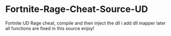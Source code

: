 # Fortnite-Rage-Cheat-Source-UD
Fortnite UD Rage cheat, compile and then inject the dll i add dll mapper later all functions are fixed in this source enjoy!



